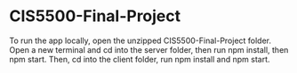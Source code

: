 # CIS5500-Final-Project

To run the app locally, open the unzipped CIS5500-Final-Project folder. Open a new terminal and cd into the server folder, then run npm install, then npm start.
Then, cd into the client folder, run npm install and npm start.
